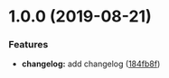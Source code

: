 # 1.0.0 (2019-08-21)


### Features

* **changelog:** add changelog ([184fb8f](https://github.com/HoustonEB/package-demo/commit/184fb8f))



